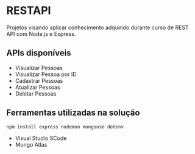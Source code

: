 # RESTAPI 

Projetos visando aplicar conhecimento adquirido durante curso de REST API com Node.js e Express.

## APIs disponíveis

* Visualizar Pessoas
* Visualizar Pessoa por ID
* Cadastrar Pessoas
* Atualizar Pessoas
* Deletar Pessoas

## Ferramentas utilizadas na solução
```sh
npm install express nodemon mongoose dotenv
```

* Visual Studio SCode
* Mongo Atlas
